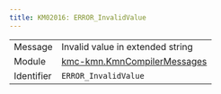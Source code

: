 ```yaml
---
title: KM02016: ERROR_InvalidValue
---
```


|            |           |
|------------|---------- |
| Message    | Invalid value in extended string |
| Module     | [kmc-kmn.KmnCompilerMessages](kmc-kmn.kmncompilermessages) |
| Identifier | `ERROR_InvalidValue` |


